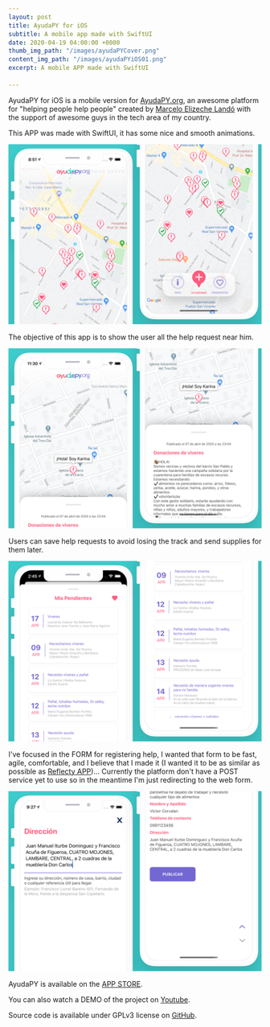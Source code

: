 ```yaml
---
layout: post
title: AyudaPY for iOS
subtitle: A mobile app made with SwiftUI
date: 2020-04-19 04:00:00 +0000
thumb_img_path: "/images/ayudaPYCover.png"
content_img_path: "/images/ayudaPYiOS01.png"
excerpt: A mobile APP made with SwiftUI

---
```

AyudaPY for iOS is a mobile version for [AyudaPY.org](https://ayudapy.org), an awesome platform for "helping people help people" created by [Marcelo Elizeche Landó](https://melizeche.com/) with the support of awesome guys in the tech area of my country.

This APP was made with SwiftUI, it has some nice and smooth animations.

![](/images/portfolio01.png)

The objective of this app is to show the user all the help request near him.

![](/images/portfolio03.png)

Users can save help requests to avoid losing the track and send supplies for them later.

![](/images/portfolio02.png)

I've focused in the FORM for registering help, I wanted that form to be fast, agile, comfortable, and I believe that I made it (I wanted it to be as similar as possible as [Reflecty APP](https://reflectly.app/))... Currently the platform don't have a POST service yet to use so in the meantime I'm just redirecting to the web form.

![](/images/portfolio04.png)

AyudaPY is available on the [APP STORE](https://apps.apple.com/us/app/ayudapy/id1508566089?ls=1).

You can also watch a DEMO of the project on [Youtube](https://www.youtube.com/watch?v=id2zs00FWBA).

Source code is available under GPLv3 license on [GitHub](https://github.com/pescode/AyudaPY-iOS).